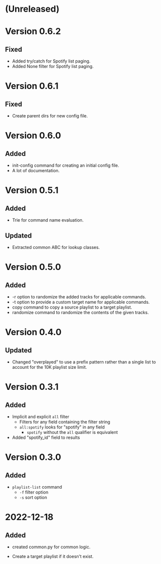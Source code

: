 # (Unreleased)

# Version 0.6.2

## Fixed

- Added try/catch for Spotify list paging.
- Added None filter for Spotify list paging.

# Version 0.6.1

## Fixed

- Create parent dirs for new config file.

# Version 0.6.0

## Added

- init-config command for creating an initial config file.
- A lot of documentation.

# Version 0.5.1

## Added

- Trie for command name evaluation.

## Updated

- Extracted common ABC for lookup classes.

# Version 0.5.0

## Added

- -r option to randomize the added tracks for applicable commands.
- -t option to provide a custom target name for applicable commands.
- copy command to copy a source playlist to a target playlist.
- randomize command to randomize the contents of the given tracks.

# Version 0.4.0

## Updated

- Changed "overplayed" to use a prefix pattern rather than a single list to account for 
    the 10K playlist size limit.

# Version 0.3.1

## Added

- Implicit and explicit `all` filter
  - Filters for any field containing the filter string
  - `all:spotify` looks for "spotify" in any field
    - `spotify` without the `all` qualifier is equivalent
- Added "spotify_id" field to results


# Version 0.3.0

## Added 

- `playlist-list` command
  - `-f` filter option
  - `-s` sort option

# 2022-12-18

## Added

- created common.py for common logic.

- Create a target playlist if it doesn't exist.
